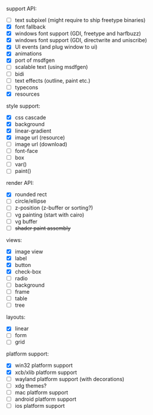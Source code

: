 support API:
 - [ ] text subpixel (might require to ship freetype binaries)
 - [X] font fallback
 - [X] windows font support (GDI, freetype and harfbuzz)
 - [X] windows font support (GDI, directwrite and uniscribe)
 - [X] UI events (and plug window to ui)
 - [X] animations
 - [X] port of msdfgen
 - [ ] scalable text (using msdfgen)
 - [ ] bidi
 - [ ] text effects (outline, paint etc.)
 - [ ] typecons
 - [X] resources

style support:
 - [X] css cascade
 - [X] background
 - [X] linear-gradient
 - [X] image url (resource)
 - [ ] image url (download)
 - [ ] font-face
 - [ ] box
 - [ ] var()
 - [ ] paint()

render API:
 - [X] rounded rect
 - [ ] circle/ellipse
 - [ ] z-position (z-buffer or sorting?)
 - [ ] vg painting (start with cairo)
 - [ ] vg buffer
 - [ ] ~~shader paint assembly~~

views:
 - [X] image view
 - [X] label
 - [X] button
 - [X] check-box
 - [ ] radio
 - [ ] background
 - [ ] frame
 - [ ] table
 - [ ] tree

layouts:
 - [X] linear
 - [ ] form
 - [ ] grid

platform support:
 - [X] win32 platform support
 - [X] xcb/xlib platform support
 - [ ] wayland platform support (with decorations)
 - [ ] xdg themes?
 - [ ] mac platform support
 - [ ] android platform support
 - [ ] ios platform support
